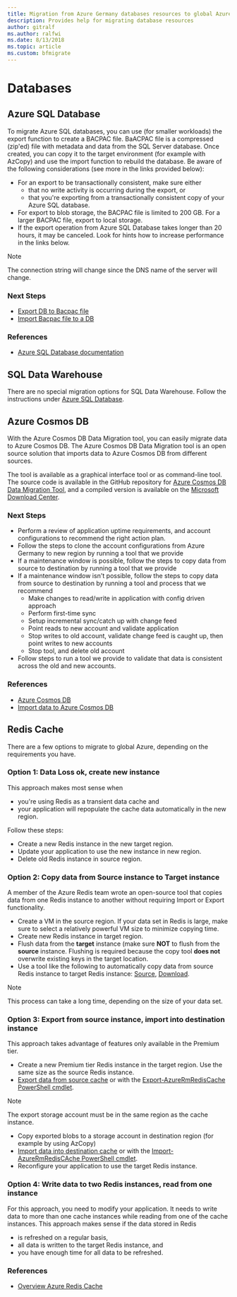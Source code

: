 ```yaml
---
title: Migration from Azure Germany databases resources to global Azure
description: Provides help for migrating database resources
author: gitralf
ms.author: ralfwi 
ms.date: 8/13/2018
ms.topic: article
ms.custom: bfmigrate
---
```


# Databases

## Azure SQL Database

To migrate Azure SQL databases, you can use (for smaller workloads) the export function to create a BACPAC file. BaACPAC file is a compressed (zip'ed) file with metadata and data from the SQL Server database. Once created, you can copy it to the target environment (for example with AzCopy) and use the import function to rebuild the database. Be aware of the following considerations (see more in the links provided below):

- For an export to be transactionally consistent, make sure either
  - that no write activity is occurring during the export, or
  - that you're exporting from a transactionally consistent copy of your Azure SQL database.
- For export to blob storage, the BACPAC file is limited to 200 GB. For a larger BACPAC file, export to local storage.
- If the export operation from Azure SQL Database takes longer than 20 hours, it may be canceled. Look for hints how to increase performance in the links below.

> [!NOTE]
> The connection string will change since the DNS name of the server will change.

### Next Steps

- [Export DB to Bacpac file](../sql-database/sql-database-export.md)
- [Import Bacpac file to a DB](../sql-database/sql-database-import.md)

### References

- [Azure SQL Database documentation](https://docs.microsoft.com/azure/sql-database/)







## SQL Data Warehouse

There are no special migration options for SQL Data Warehouse. Follow the instructions under [Azure SQL Database](#azure-sql-database).







## Azure Cosmos DB


With the Azure Cosmos DB Data Migration tool, you can easily migrate data to Azure Cosmos DB. The Azure Cosmos DB Data Migration tool is an open source solution that imports data to Azure Cosmos DB from different sources.

The tool is available as a graphical interface tool or as command-line tool. The source code is available in the GitHub repository for [Azure Cosmos DB Data Migration Tool](https://github.com/azure/azure-documentdb-datamigrationtool), and a compiled version is available on the [Microsoft Download Center](http://www.microsoft.com/download/details.aspx?id=46436).

### Next Steps

- Perform a review of application uptime requirements, and account configurations to recommend the right action plan. 
- Follow the steps to clone the account configurations from Azure Germany to new region by running a tool that we provide 
- If a maintenance window is possible, follow the steps to copy data from source to destination by running a tool that we provide 
- If a maintenance window isn't possible, follow the steps to copy data from source to destination by running a tool and process that we recommend 
  - Make changes to read/write in application with config driven approach 
  - Perform first-time sync 
  - Setup incremental sync/catch up with change feed 
  - Point reads to new account and validate application 
  - Stop writes to old account, validate change feed is caught up, then point writes to new accounts 
  - Stop tool, and delete old account 
- Follow steps to run a tool we provide to validate that data is consistent across the old and new accounts.


### References

- [Azure Cosmos DB](../cosmos-db/introduction.md)
- [Import data to Azure Cosmos DB](../cosmos-db/import-data.md)








## Redis Cache

There are a few options to migrate to global Azure, depending on the requirements you have.

### Option 1: Data Loss ok, create new instance

This approach makes most sense when

- you're using Redis as a transient data cache and
- your application will repopulate the cache data automatically in the new region.

Follow these steps:

- Create a new Redis instance in the new target region.
- Update your application to use the new instance in new region.
- Delete old Redis instance in source region.

### Option 2: Copy data from Source instance to Target instance

A member of the Azure Redis team wrote an open-source tool that copies data from one Redis instance to another without requiring Import or Export functionality.

- Create a VM in the source region. If your data set in Redis is large, make sure to select a relatively powerful VM size to minimize copying time.
- Create new Redis instance in target region.
- Flush data from the **target** instance (make sure **NOT** to flush from the **source** instance. Flushing is required because the copy tool **does not** overwrite existing keys in the target location.
- Use a tool like the following to automatically copy data from source Redis instance to target Redis instance: [Source](https://github.com/deepakverma/redis-copy), [Download](https://github.com/deepakverma/redis-copy/releases/download/alpha/Release.zip).

> [!NOTE]
> This process can take a long time, depending on the size of your data set.

### Option 3: Export from source instance, import into destination instance

This approach takes advantage of features only available in the Premium tier.

- Create a new Premium tier Redis instance in the target region. Use the same size as the source Redis instance.
- [Export data from source cache](../redis-cache/cache-how-to-import-export-data.md) or with the [Export-AzureRmRedisCache PowerShell cmdlet](/powershell/module/azurerm.rediscache/export-azurermrediscache?view=azurermps-6.4.0).

> [!NOTE]
> The export storage account must be in the same region as the cache instance.

- Copy exported blobs to a storage account in destination region (for example by using AzCopy)
- [Import data into destination cache](../redis-cache/cache-how-to-import-export-data.md) or with the [Import-AzureRmRedisCAche PowerShell cmdlet](/powershell/module/azurerm.rediscache/import-azurermrediscache?view=azurermps-6.4.0).
- Reconfigure your application to use the target Redis instance.

### Option 4: Write data to two Redis instances, read from one instance

For this approach, you need to modify your application. It needs to write data to more than one cache instances while reading from one of the cache instances. This approach makes sense if the data stored in Redis
- is refreshed on a regular basis, 
- all data is written to the target Redis instance, and
- you have enough time for all data to be refreshed.

### References

- [Overview Azure Redis Cache](../redis-cache/cache-overview.md)
